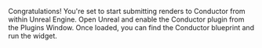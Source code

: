 Congratulations! You're set to start submitting renders to Conductor from within Unreal Engine. Open Unreal and enable the Conductor plugin from the Plugins Window. Once loaded, you can find the Conductor blueprint and run the widget.
